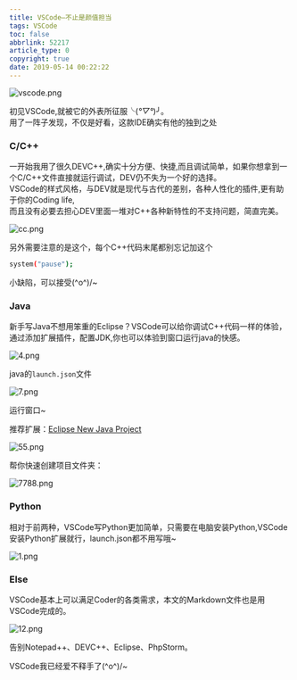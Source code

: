 ```yaml
---
title: VSCode—不止是颜值担当
tags: VSCode
toc: false
abbrlink: 52217
article_type: 0
copyright: true
date: 2019-05-14 00:22:22
---
```

![vscode.png](https://cdn.jsdelivr.net/gh/Anyway521/blogpic@main/image/imagevscode.png)

初见VSCode,就被它的外表所征服╰(*°▽°*)╯。  
用了一阵子发现，不仅是好看，这款IDE确实有他的独到之处
<!--more-->
### C/C++
一开始我用了很久DEVC++,确实十分方便、快捷,而且调试简单，如果你想拿到一个C/C++文件直接就运行调试，DEV仍不失为一个好的选择。  
VSCode的样式风格，与DEV就是现代与古代的差别，各种人性化的插件,更有助于你的Coding life,  
而且没有必要去担心DEV里面一堆对C++各种新特性的不支持问题，简直完美。

![cc.png](https://cdn.jsdelivr.net/gh/Anyway521/blogpic@main/image/imagecc.png)

另外需要注意的是这个，每个C++代码末尾都别忘记加这个
``` bash
system("pause");
``` 
小缺陷，可以接受\(^o^)/~

### Java
新手写Java不想用笨重的Eclipse？VSCode可以给你调试C++代码一样的体验，通过添加扩展插件，配置JDK,你也可以体验到窗口运行java的快感。

![4.png](https://cdn.jsdelivr.net/gh/Anyway521/blogpic@main/image/image4.png)

java的`launch.json`文件

![7.png](https://cdn.jsdelivr.net/gh/Anyway521/blogpic@main/image/image7.png)

运行窗口~

推荐扩展：[Eclipse New Java Project](https://marketplace.visualstudio.com/items?itemName=mellena1.eclipse-new-java-project)

![55.png](https://cdn.jsdelivr.net/gh/Anyway521/blogpic@main/image/image55.png)

帮你快速创建项目文件夹：

![7788.png](https://cdn.jsdelivr.net/gh/Anyway521/blogpic@main/image/image7788.png)


### Python
相对于前两种，VSCode写Python更加简单，只需要在电脑安装Python,VSCode安装Python扩展就行，launch.json都不用写哦~

![1.png](https://cdn.jsdelivr.net/gh/Anyway521/blogpic@main/image/image1.png)

### Else
VSCode基本上可以满足Coder的各类需求，本文的Markdown文件也是用VSCode完成的。

![12.png](https://cdn.jsdelivr.net/gh/Anyway521/blogpic@main/image/image12.png)

告别Notepad++、DEVC++、Eclipse、PhpStorm。

VSCode我已经爱不释手了\(^o^)/~


